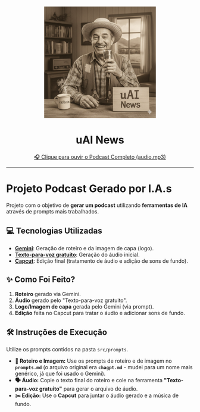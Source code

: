 <p align="center">
  <img
    src="./assets/cover.png"
    width="300"
    alt="Logo uAI News - Podcast de Inteligência Artificial"
  />
</p>

<h1 align="center">uAI News</h1>

<p align="center">
  <a href="audio.mp3" title="Ouvir o Podcast">
    🎧 Clique para ouvir o Podcast Completo (audio.mp3)
  </a>
</p>
<hr>


# Projeto Podcast Gerado por I.A.s

Projeto com o objetivo de **gerar um podcast** utilizando **ferramentas de IA** através de prompts mais trabalhados.


## 💻 Tecnologias Utilizadas

* **[Gemini](https://gemini.google.com/)**: Geração de roteiro e da imagem de capa (logo).
* **[Texto-para-voz gratuito](https://text-to-speech.online/)**: Geração do áudio inicial.
* **[Capcut](https://www.capcut.com/pt-br/)**: Edição final (tratamento de áudio e adição de sons de fundo).

## ✨ Como Foi Feito?

1.  **Roteiro** gerado via Gemini.
2.  **Áudio** gerado pelo "Texto-para-voz gratuito".
3.  **Logo/Imagem de capa** gerada pelo Gemini (via prompt).
4.  **Edição** feita no Capcut para tratar o áudio e adicionar sons de fundo.

## 🛠️ Instruções de Execução

Utilize os prompts contidos na pasta `src/prompts`.

* **🤖 Roteiro e Imagem:** Use os prompts de roteiro e de imagem no **`prompts.md`** (o arquivo original era **`chagpt.md`** - mudei para um nome mais genérico, já que foi usado o Gemini).
* **🗣️ Áudio:** Copie o texto final do roteiro e cole na ferramenta **"Texto-para-voz gratuito"** para gerar o arquivo de áudio.
* **✂️ Edição:** Use o **Capcut** para juntar o áudio gerado e a música de fundo.
